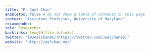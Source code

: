 ```yaml
---
title: "P- Joel Chan"
enableToc: false # do not show a table of contents on this page
context: "Assistant Professor, University of Maryland"
recommender:
role: Researcher
backlinks: length(file.inlinks) 
twitter: "[@JoelChan86](https://twitter.com/JoelChan86)"
website: "http://joelchan.me/"
---
```


